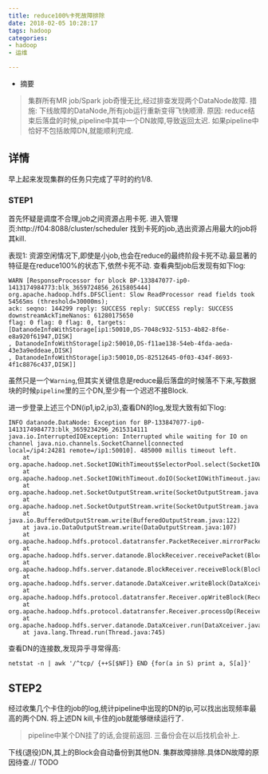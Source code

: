 ```yaml
---
title: reduce100%卡死故障排除
date: 2018-02-05 10:28:17
tags: hadoop
categories:
- hadoop
- 运维

---
```


- 摘要
> 集群所有MR job/Spark job奇慢无比,经过排查发现两个DataNode故障.
措施:
下线故障的DataNode,所有job运行重新变得飞快顺滑.
原因:
reduce结束后落盘的时候,pipeline中其中一个DN故障,导致返回太迟.
如果pipeline中恰好不包括故障DN,就能顺利完成.

## 详情
早上起来发现集群的任务只完成了平时的约1/8.
### STEP1
首先怀疑是调度不合理,job之间资源占用卡死.
进入管理页:http://f04:8088/cluster/scheduler
找到卡死的job,选出资源占用最大的job将其kill. 

表现1:
资源空闲情况下,即使是小job,也会在reduce的最终阶段卡死不动.最显著的特征是在reduce100%的状态下,依然卡死不动.
查看典型job后发现有如下log:
```
WARN [ResponseProcessor for block BP-133847077-ip0-1413174984773:blk_3659724856_2615805444]
org.apache.hadoop.hdfs.DFSClient: Slow ReadProcessor read fields took 54565ms (threshold=30000ms);
ack: seqno: 144299 reply: SUCCESS reply: SUCCESS reply: SUCCESS downstreamAckTimeNanos: 61280175650
flag: 0 flag: 0 flag: 0, targets:
[DatanodeInfoWithStorage[ip1:50010,DS-7048c932-5153-4b82-8f6e-e8a920f61947,DISK]
, DatanodeInfoWithStorage[ip2:50010,DS-f11ae138-54eb-4fda-aeda-43e3a9eddeae,DISK]
, DatanodeInfoWithStorage[ip3:50010,DS-82512645-0f03-434f-8693-4f1c8876c437,DISK]]
```
虽然只是一个`Warning`,但其实关键信息是reduce最后落盘的时候落不下来,写数据块的时候`pipeline`里的三个DN,至少有一个迟迟不接Block.

进一步登录上述三个DN(ip1,ip2,ip3),查看DN的log,发现大致有如下log:
```
INFO datanode.DataNode: Exception for BP-133847077-ip0-1413174984773:blk_3659234296_2615314111
java.io.InterruptedIOException: Interrupted while waiting for IO on channel java.nio.channels.SocketChannel[connected
local=/ip4:24281 remote=/ip1:50010]. 485000 millis timeout left.
	at org.apache.hadoop.net.SocketIOWithTimeout$SelectorPool.select(SocketIOWithTimeout.java:342)
	at org.apache.hadoop.net.SocketIOWithTimeout.doIO(SocketIOWithTimeout.java:157)
	at org.apache.hadoop.net.SocketOutputStream.write(SocketOutputStream.java:159)
	at org.apache.hadoop.net.SocketOutputStream.write(SocketOutputStream.java:117)
	at java.io.BufferedOutputStream.write(BufferedOutputStream.java:122)
	at java.io.DataOutputStream.write(DataOutputStream.java:107)
	at org.apache.hadoop.hdfs.protocol.datatransfer.PacketReceiver.mirrorPacketTo(PacketReceiver.java:200)
	at org.apache.hadoop.hdfs.server.datanode.BlockReceiver.receivePacket(BlockReceiver.java:556)
	at org.apache.hadoop.hdfs.server.datanode.BlockReceiver.receiveBlock(BlockReceiver.java:895)
	at org.apache.hadoop.hdfs.server.datanode.DataXceiver.writeBlock(DataXceiver.java:801)
	at org.apache.hadoop.hdfs.protocol.datatransfer.Receiver.opWriteBlock(Receiver.java:137)
	at org.apache.hadoop.hdfs.protocol.datatransfer.Receiver.processOp(Receiver.java:74)
	at org.apache.hadoop.hdfs.server.datanode.DataXceiver.run(DataXceiver.java:253)
	at java.lang.Thread.run(Thread.java:745)
```

查看DN的连接数,发现异乎寻常得高:
```shell
netstat -n | awk '/^tcp/ {++S[$NF]} END {for(a in S) print a, S[a]}'
```

## STEP2
经过收集几个卡住的job的log,统计pipeline中出现的DN的ip,可以找出出现频率最高的两个DN.
将上述DN kill,卡住的job就能够继续运行了.
> pipeline中某个DN挂了的话,会提前返回. 三备份会在以后找机会补上.

下线(退役)DN,其上的Block会自动备份到其他DN.
集群故障排除.具体DN故障的原因待查.// TODO



